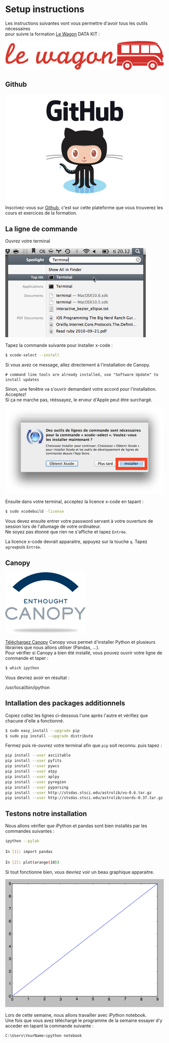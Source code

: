 # Setup instructions

Les instructions suivantes vont vous permettre d'avoir tous les outils nécessaires <br> pour suivre la formation [Le Wagon](http://www.lewagon.org) DATA KIT :

![Lewagon-logo](images/logo-lewagon.png)


## Github

![github-logo](images/github-logo.jpg )


Inscrivez-vous sur [Github](https://github.com/join), c'est sur cette plateforme que vous trouverez les cours et exercices de la formation.



## La ligne de commande

Ouvrez votre terminal

![](images/open-terminal.png)

Tapez la commande suivante pour installer x-code :

```bash
$ xcode-select --install
```
Si vous avez ce message, allez directement à l'installation de Canopy.

```
# command line tools are already installed, use "Software Update" to install updates
```

Sinon, une fenêtre va s'ouvrir demandant votre accord pour l'installation. Acceptez! <br>
Si ça ne marche pas, rééssayez, le erveur d'Apple peut être surchargé.

![](images/xcode-select-install.png)

Ensuite dans votre terminal, acceptez la licence x-code en tapant :


```bash
$ sudo xcodebuild -license
```

Vous devez ensuite entrer votre password servant à votre ouverture de session lors de l'allumage de votre ordinateur.
<br>Ne soyez pas étonné que rien ne s'affiche et tapez `Entrée`.

La licence x-code devrait apparaitre, appuyez sur la touche `q`.
Tapez `agree`puis `Entrée`.

## Canopy

![canopy-logo](images/canopy-logo.png)

[Téléchargez Canopy](https://www.enthought.com/products/canopy/)
Canopy vous permet d'installer Python et plusieurs librairies que nous allons utiliser (Pandas, ...).
<br>
Pour vérifier si Canopy a bien été installé, vous pouvez ouvrir votre ligne de commande et taper :
```bash
$ which ipython
```

Vous devriez avoir en résultat :

/usr/local/bin/ipython

## Intallation des packages additionnels

Copiez collez les lignes ci-dessous l'une après l'autre et vérifiez que chacune d'elle a fonctionné.

```bash
$ sudo easy_install --upgrade pip
$ sudo pip install --upgrade distribute
```

Fermez puis ré-ouvrez votre terminal afin que ```pip``` soit reconnu. puis tapez :

```bash
pip install --user asciitable
pip install --user pyfits
pip install --user pywcs
pip install --user atpy
pip install --user aplpy
pip install --user pyregion
pip install --user pyparsing
pip install --user http://stsdas.stsci.edu/astrolib/vo-0.6.tar.gz
pip install --user http://stsdas.stsci.edu/astrolib/coords-0.37.tar.gz
```

## Testons notre installation

Nous allons vérifier que iPython et pandas sont bien installés par les commandes suivantes :

```bash
ipython --pylab

In [1]: import pandas

In [2]: plot(arange(10))
```

Si tout fonctionne bien, vous devriez voir un beau graphique apparaitre.

![resultat_final](images/resultat_final.png )

Lors de cette semaine, nous allons travailler avec iPython notebook. <br>
Une fois que vous avez téléchargé le programme de la semaine essayer d'y acceder en tapant la commande suivante :

```bash
C:\Users\YourName>ipython notebook
```
